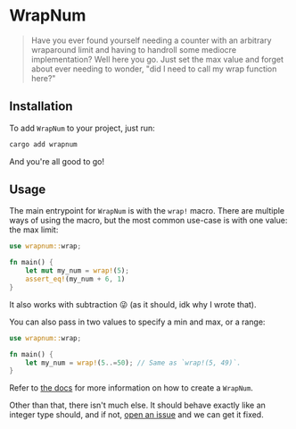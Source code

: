 # WrapNum

> Have you ever found yourself needing a counter with an arbitrary wraparound limit and having to handroll some mediocre implementation? Well here you go. Just set the max value and forget about ever needing to wonder, "did I need to call my wrap function here?"

## Installation

To add `WrapNum` to your project, just run:

```bash
cargo add wrapnum
```

And you're all good to go!

## Usage

The main entrypoint for `WrapNum` is with the `wrap!` macro. There are multiple ways of using the macro, but the most common use-case is with one value: the max limit:

```rs
use wrapnum::wrap;

fn main() {
    let mut my_num = wrap!(5);
    assert_eq!(my_num + 6, 1)
}
```

It also works with subtraction 😜 (as it should, idk why I wrote that).

You can also pass in two values to specify a min and max, or a range:

```rs
use wrapnum::wrap;

fn main() {
    let my_num = wrap!(5..=50); // Same as `wrap!(5, 49)`.
}
```

Refer to [the docs](https://docs.rs/wrapnum/latest/wrapnum/macro.wrap.html#running) for more information on how to create a `WrapNum`.

Other than that, there isn't much else. It should behave exactly like an integer type should, and if not, [open an issue](https://github.com/Elsie19/wrapnum/issues) and we can get it fixed.
